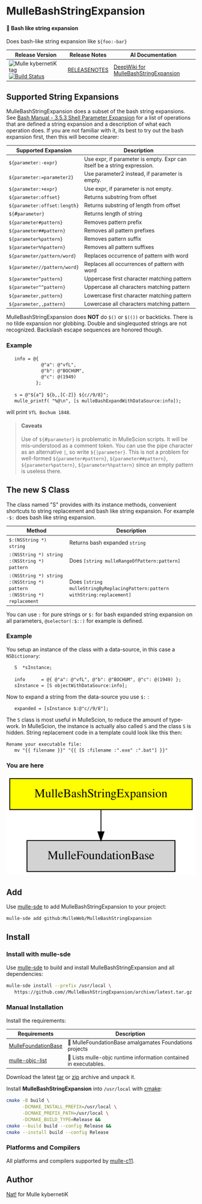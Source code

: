 # MulleBashStringExpansion

#### 🤯 Bash like string expansion

Does bash-like string expansion like `${foo:-bar}`


| Release Version                                       | Release Notes  | AI Documentation
|-------------------------------------------------------|----------------|---------------
| ![Mulle kybernetiK tag](https://img.shields.io/github/tag/MulleWeb/MulleBashStringExpansion.svg) [![Build Status](https://github.com/MulleWeb/MulleBashStringExpansion/workflows/CI/badge.svg)](//github.com/MulleWeb/MulleBashStringExpansion/actions) | [RELEASENOTES](RELEASENOTES.md) | [DeepWiki for MulleBashStringExpansion](https://deepwiki.com/MulleWeb/MulleBashStringExpansion)







## Supported String Expansions

MulleBashStringExpansion does a subset of the bash string expansions.
See [Bash Manual - 3.5.3 Shell Parameter Expansion](https://www.gnu.org/software/bash/manual/html_node/Shell-Parameter-Expansion.html) for a list of operations that are defined
a string expansion and a description of what each operation does. If
you are not familiar with it, its best to try out the bash expansion first,
then this will become clearer:

| Supported Expansion            | Description
|--------------------------------|------------------------
| `${parameter:-expr}`           | Use expr, if parameter is empty. Expr can itself be a string expression.
| `${parameter:=parameter2}`     | Use parameter2 instead, if parameter is empty.
| `${parameter:+expr}`           | Use expr, if parameter is not empty.
| `${parameter:offset}`          | Returns substring from offset
| `${parameter:offset:length}`   | Returns substring of length from offset
| `${`<tt>&#35;</tt>`parameter}` | Returns length of string
| `${parameter#pattern}`         | Removes pattern prefix
| `${parameter##pattern}`        | Removes all pattern prefixes
| `${parameter%pattern}`         | Removes pattern suffix
| `${parameter%%pattern}`        | Removes all pattern suffixes
| `${parameter/pattern/word}`    | Replaces occurrence of pattern with word
| `${parameter//pattern/word}`   | Replaces all occurrences of pattern with word
| `${parameter^pattern}`         | Uppercase first character matching pattern
| `${parameter^^pattern}`        | Uppercase all characters matching pattern
| `${parameter,pattern}`         | Lowercase first character matching pattern
| `${parameter,,pattern}`        | Lowercase all characters matching pattern


MulleBashStringExpansion does **NOT** do `$()` or `$(())` or backticks.
There is no tilde expansion nor globbing. Double and singlequoted strings are
not recognized. Backslash escape sequences are honored though.

### Example

``` objc
   info = @{
             @"a": @"vfL",
             @"b": @"BOCHUM",
             @"c": @(1949)
           };

   s = @"${a^} ${b,,[C-Z]} ${c//9/8}";
   mulle_printf( "%@\n", [s mulleBashExpandWithDataSource:info]);
```

will print `VfL Bochum 1848`.

> #### Caveats
>
> Use of `${`<tt>&#35;</tt>`parameter}` is problematic in MulleScion
> scripts. It will be mis-understood as a comment token. You can use the
> pipe character as an alternative `|`, so write `${|parameter}`.
> This is not a problem for well-formed `${parameter#pattern}`,
> `${parameter##pattern}`, `${parameter%pattern}`, `${parameter%%pattern}`
> since an empty pattern is useless there.
>

## The new S Class

The class named "S" provides with its instance methods, convenient shortcuts
to string replacement and bash like string expansion. For example `-$:` does
bash like string expansion.

| Method                                       | Description
|----------------------------------------------|------------------------
| `$:(NSString *) string`                      | Returns bash expanded `string`
| `:(NSString *) string`<br>`:(NSString *) pattern`  | Does `[string mulleRangeOfPattern:pattern]`
| `:(NSString *) string`<br>`:(NSString *) pattern`<br>`:(NSString *) replacement`  | Does `[string mulleStringByReplacingPattern:pattern`<br>`withString:replacement]`

You can use `:` for pure strings or `$:` for bash expanded string expansion on
all parameters, `@selector(:$::)` for example is defined.


### Example

You setup an instance of the class with a data-source, in this case a
`NSDictionary`:

``` objc
   S  *sInstance;

   info      = @{ @"a": @"vfL", @"b": @"BOCHUM", @"c": @(1949) };
   sInstance = [S objectWithDataSource:info];
```

Now to expand a string from the data-source you use `$:` :

``` objc
   expanded = [sInstance $:@"c//9/8"];
```

The `S` class is most useful in MulleScion, to reduce the amount of type-work.
In MulleScion, the instance is actually also called `S` and the class `S` is
hidden. String replacement code in a template could look like this then:

``` twig
Rename your executable file:
   mv "{{ filename }}" "{{ [S :filename :".exe" :".bat"] }}"
```

### You are here

![Overview](overview.dot.svg)


## Add

Use [mulle-sde](//github.com/mulle-sde) to add MulleBashStringExpansion to your project:

``` sh
mulle-sde add github:MulleWeb/MulleBashStringExpansion
```

## Install

### Install with mulle-sde

Use [mulle-sde](//github.com/mulle-sde) to build and install MulleBashStringExpansion and all dependencies:

``` sh
mulle-sde install --prefix /usr/local \
   https://github.com//MulleBashStringExpansion/archive/latest.tar.gz
```

### Manual Installation

Install the requirements:

| Requirements                                 | Description
|----------------------------------------------|-----------------------
| [MulleFoundationBase](https://github.com/MulleFoundation/MulleFoundationBase)             | 🧱 MulleFoundationBase amalgamates Foundations projects
| [mulle-objc-list](https://github.com/mulle-objc/mulle-objc-list)             | 📒 Lists mulle-objc runtime information contained in executables.

Download the latest [tar](https://github.com/MulleWeb/MulleBashStringExpansion/archive/refs/tags/latest.tar.gz) or [zip](https://github.com/MulleWeb/MulleBashStringExpansion/archive/refs/tags/latest.zip) archive and unpack it.

Install **MulleBashStringExpansion** into `/usr/local` with [cmake](https://cmake.org):

``` sh
cmake -B build \
      -DCMAKE_INSTALL_PREFIX=/usr/local \
      -DCMAKE_PREFIX_PATH=/usr/local \
      -DCMAKE_BUILD_TYPE=Release &&
cmake --build build --config Release &&
cmake --install build --config Release
```

### Platforms and Compilers

All platforms and compilers supported by
[mulle-c11](//github.com/mulle-c/mulle-c11).


## Author

[Nat!](https://mulle-kybernetik.com/weblog) for Mulle kybernetiK  

